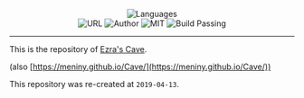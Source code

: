 
<p align="center">
  <img alt="Languages" src="https://img.shields.io/badge/Languages-HTML%20%7C%20JavaScript%20%7C%20CSS%20%7C%20Liquid-brightgreen.svg">
  <br/>
  <img alt="URL" src="https://img.shields.io/badge/URL-meniny.cn-ff69b4.svg">
  <img alt="Author" src="https://img.shields.io/badge/author-Meniny-orange.svg">
  <img alt="MIT" src="https://img.shields.io/badge/license-MIT-blue.svg">
  <img alt="Build Passing" src="https://img.shields.io/badge/build-passing-brightgreen.svg">
</p>

***

This is the repository of [Ezra's Cave](https://meniny.cn/).

(also [https://meniny.github.io/Cave/](https://meniny.github.io/Cave/))

This repository was re-created at `2019-04-13`.
